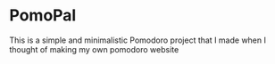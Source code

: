 # PomoPal
This is a simple and minimalistic Pomodoro project that I made when I thought of making my own pomodoro website
